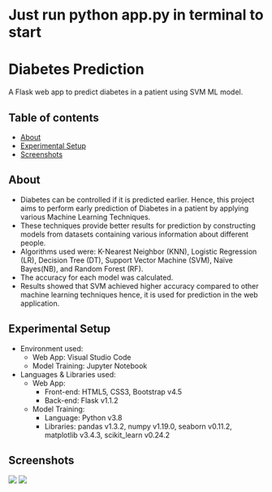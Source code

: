 # Just run python app.py in terminal to start
# Diabetes Prediction
A Flask web app to predict diabetes in a patient using SVM ML model.

## Table of contents
* [About](#about)
* [Experimental Setup](#experimental-setup)
* [Screenshots](#screenshots)

## About
- Diabetes can be controlled if it is predicted earlier. Hence, this project aims to perform early prediction of Diabetes in a patient by applying various Machine Learning Techniques.
- These techniques provide better results for prediction by constructing models from datasets containing various information about different people.
- Algorithms used were: K-Nearest Neighbor (KNN), Logistic Regression (LR), Decision Tree (DT), Support Vector Machine (SVM), Naïve Bayes(NB), and Random Forest (RF). 
- The accuracy for each model was calculated.
- Results showed that SVM achieved higher accuracy compared to other machine learning techniques hence, it is used for prediction in the web application.

## Experimental Setup
- Environment used:
  - Web App: Visual Studio Code
  - Model Training: Jupyter Notebook
- Languages & Libraries used:
  - Web App:
    - Front-end: HTML5, CSS3, Bootstrap v4.5
    - Back-end: Flask v1.1.2
  - Model Training:
    - Language: Python v3.8
    - Libraries: pandas v1.3.2, numpy v1.19.0, seaborn v0.11.2, matplotlib v3.4.3, scikit_learn v0.24.2

## Screenshots
<img src="https://user-images.githubusercontent.com/60699752/161394157-322eef6f-3a04-4c62-8d28-4434da43d8c6.png">
<img src="https://user-images.githubusercontent.com/60699752/161394185-78c3b1b2-0572-4298-a8d2-0952017b7338.png">
